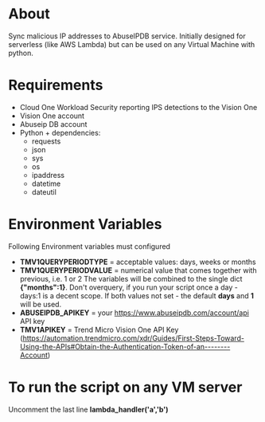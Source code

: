 # About
Sync malicious IP addresses to AbuseIPDB service. Initially designed for serverless (like AWS Lambda) but can be used on any Virtual Machine with python.

# Requirements

- Cloud One Workload Security reporting IPS detections to the Vision One
- Vision One account
- Abuseip DB account
- Python + dependencies:
  - requests
  - json
  - sys
  - os
  - ipaddress
  - datetime
  - dateutil

# Environment Variables
Following Environment variables must configured
- **TMV1QUERYPERIODTYPE** = acceptable values: days, weeks or months
- **TMV1QUERYPERIODVALUE** = numerical value that comes together with previous, i.e. 1 or 2
The variables will be combined to the single dict **{"months":1}**. Don't overquery, if you run your script once a day - days:1 is a decent scope. If both values not set - the default **days** and **1** will be used.
- **ABUSEIPDB_APIKEY** = your https://www.abuseipdb.com/account/api API key
- **TMV1APIKEY** = Trend Micro Vision One API Key (https://automation.trendmicro.com/xdr/Guides/First-Steps-Toward-Using-the-APIs#Obtain-the-Authentication-Token-of-an--------Account)

# To run the script on any VM server

Uncomment the last line **lambda_handler('a','b')**
